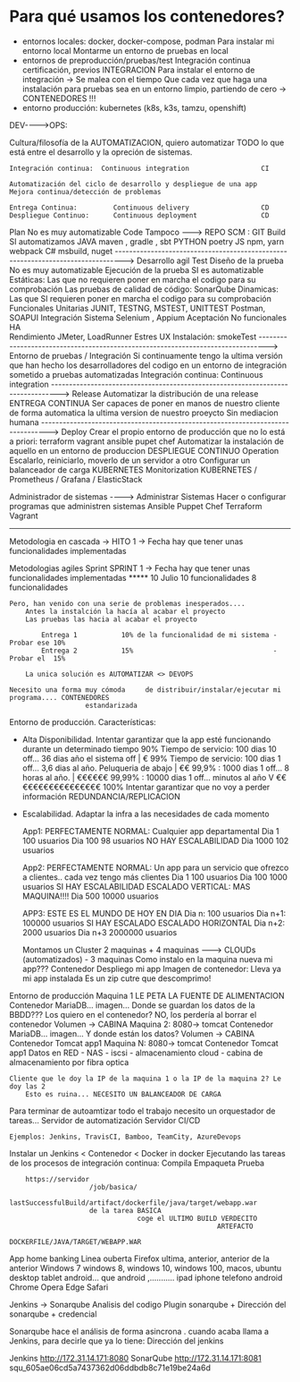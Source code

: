 # Para qué usamos los contenedores?

- entornos locales:                         docker, docker-compose, podman
        Para instalar mi entorno local
        Montarme un entorno de pruebas en local
- entornos de preproducción/pruebas/test    Integración continua
              certificación, previos
                INTEGRACION
        Para instalar el entorno de integración -> Se malea con el tiempo
            Que cada vez que haga una instalación para pruebas sea en un entorno limpio, partiendo de cero
                -> CONTENEDORES !!!
- entorno producción:                       kubernetes (k8s, k3s, tamzu, openshift)



DEV---->OPS:

Cultura/filosofía de la AUTOMATIZACION, quiero automatizar TODO lo que está 
entre el desarrollo y la opreción de sistemas.

    
    Integración continua:  Continuous integration                  CI
    
    Automatización del ciclo de desarrollo y despliegue de una app
    Mejora continua/detección de problemas
    
    Entrega Continua:         Continuous delivery                  CD
    Despliegue Continuo:      Continuous deployment                CD
    
Plan                            No es muy automatizable
Code                            Tampoco                                         ---> REPO SCM : GIT
Build                           SI automatizamos
                                    JAVA        maven , gradle , sbt
                                    PYTHON      poetry
                                    JS          npm, yarn webpack
                                    C#          msbuild, nuget
--------------------------------------------------------------------------------> Desarrollo agil
Test
    Diseño de la prueba         No es muy automatizable
    Ejecución de la prueba      SI es automatizable
        Estáticas: Las que no requieren poner en marcha el codigo para su comprobación
            Las pruebas de calidad de código: SonarQube
        Dinamicas: Las que SI requieren poner en marcha el codigo para su comprobación
            Funcionales
                Unitarias           JUNIT, TESTNG, MSTEST, UNITTEST
                                    Postman, SOAPUI
                Integración
                Sistema
                                    Selenium , Appium
                Aceptación
            No funcionales
                HA                  
                Rendimiento         JMeter, LoadRunner
                Estres
                UX
                Instalación:        smokeTest
--------------------------------------------------------------------------------> Entorno de pruebas / Integración
Si continuamente tengo la ultima versión que han hecho los desarrolladores del 
codigo en un entorno de integración sometido a pruebas automatizadas              Integración continua: Continuous integration
-------------------------------------------------------------------------------->
Release
    Automatizar la distribución de una release                                    ENTREGA CONTINUA
    Ser capaces de poner en manos de nuestro cliente de forma automatica la ultima version de nuestro proeycto
    Sin mediacion humana
-------------------------------------------------------------------------------->
Deploy
    Crear el propio entorno de producción que no lo está a priori:
        terraform
        vagrant
        ansible
        pupet
        chef
    Automatizar la instalación de aquello en un entorno de produccion             DESPLIEGUE CONTINUO
Operation
    Escalarlo, reiniciarlo, moverlo de un servidor a otro
    Configurar un balanceador de carga
        KUBERNETES
Monitorization
        KUBERNETES / Prometheus / Grafana / ElasticStack



Administrador de sistemas ----> Administrar Sistemas
                                Hacer o configurar programas que administren sistemas
            Ansible
            Puppet
            Chef
            Terraform
            Vagrant
      
--------------------------------------------------------------------------------
Metodologia en cascada -> 
    HITO 1   -> Fecha hay que tener unas funcionalidades implementadas

Metodologias agiles
    Sprint
        SPRINT 1 -> Fecha hay que tener unas funcionalidades implementadas
                    *****
                    10 Julio                 10 funcionalidades
                                              8 funcionalidades
                                              
    Pero, han venido con una serie de problemas inesperados....
        Antes la instalción la hacía al acabar el proyecto
        Las pruebas las hacia al acabar el proyecto
        
            Entrega 1           10% de la funcionalidad de mi sistema - Probar ese 10%
            Entrega 2           15%                                   - Probar el  15%
            
        La unica solución es AUTOMATIZAR <> DEVOPS
    
    Necesito una forma muy cómoda     de distribuir/instalar/ejecutar mi programa.... CONTENEDORES
                       estandarizada


Entorno de producción. Características:
-  Alta Disponibilidad.     Intentar garantizar que la app esté funcionando durante un determinado tiempo
                90% Tiempo de servicio: 100 dias 10 off... 36 dias año el sistema off           |   €
                99% Tiempo de servicio: 100 dias 1 off... 3,6 dias al año. Peluqueria de abajo  |   €€
                99,9%                 : 1000 dias 1 off... 8 horas al año.                      |   €€€€€€
                99,99%                : 10000 dias 1 off... minutos al año                      V   €€€€€€€€€€€€€€€€€
                100%
                            Intentar garantizar que no voy a perder información
        REDUNDANCIA/REPLICACION

-  Escalabilidad.           Adaptar la infra a las necesidades de cada momento
    
    App1:   PERFECTAMENTE NORMAL: Cualquier app departamental
        Dia 1       100 usuarios
        Dia 100      98 usuarios            NO HAY ESCALABILIDAD
        Dia 1000    102 usuarios

    App2:   PERFECTAMENTE NORMAL: Un app para un servicio que ofrezco a clientes.. cada vez tengo más clientes
        Dia 1       100 usuarios
        Dia 100     1000 usuarios           SI HAY ESCALABILIDAD            ESCALADO VERTICAL: MAS MAQUINA!!!!
        Dia 500     10000 usuarios 
    
    APP3:   ESTE ES EL MUNDO DE HOY EN DIA
        Dia n:      100 usuarios
        Dia n+1:    100000 usuarios         SI HAY ESCALADO                 ESCALADO HORIZONTAL
        Dia n+2:    2000 usuarios
        Dia n+3     2000000 usuarios
        
    Montamos un Cluster
                    2 maquinas
                    + 4 maquinas            ---> CLOUDs (automatizados)
                    - 3 maquinas
        Como instalo en la maquina nueva mi app??? Contenedor
        Despliego mi app                            Imagen de contenedor: Lleva ya mi app instalada
                                                    Es un zip cutre que descomprimo!
                                                    
                                                    
Entorno de producción
    Maquina 1 LE PETA LA FUENTE DE ALIMENTACION
        Contenedor MariaDB... imagen...
            Donde se guardan los datos de la BBDD??? Los quiero en el contenedor? NO, los perdería al borrar el contenedor
                Volumen -> CABINA
    Maquina 2: 8080-> tomcat
        Contenedor MariaDB... imagen...
            Y donde están los datos?
                Volumen -> CABINA
        Contenedor Tomcat app1
    Maquina N: 8080-> tomcat
        Contenedor Tomcat app1
    Datos en RED
        - NAS
        - iscsi
        - almacenamiento cloud
        - cabina de almacenamiento por fibra optica
        
        
    Cliente que le doy la IP de la maquina 1 o la IP de la maquina 2? Le doy las 2
        Esto es ruina... NECESITO UN BALANCEADOR DE CARGA
        
        
Para terminar de autoamtizar todo el trabajo necesito un orquestador de tareas...
    Servidor de automatización
    Servidor CI/CD
    
    Ejemplos: Jenkins, TravisCI, Bamboo, TeamCity, AzureDevops
    
Instalar un Jenkins < Contenedor < Docker in docker
    Ejecutando las tareas de los procesos de integración continua:
        Compila
        Empaqueta
        Prueba
        
        
        https://servidor
                        /job/basica/
                                    lastSuccessfulBuild/artifact/dockerfile/java/target/webapp.war
                        de la tarea BASICA 
                                    coge el ULTIMO BUILD VERDECITO
                                                        ARTEFACTO
                                                                DOCKERFILE/JAVA/TARGET/WEBAPP.WAR
                                                                
                                                                
App home banking
    Linea ouberta
        Firefox ultima, anterior, anterior de la anterior
            Windows 7 windows 8, windows 10, windows 100, macos, ubuntu desktop
            tablet android... que android ,...........
            ipad
            iphone
            telefono android
        Chrome
        Opera
        Edge
        Safari
        
Jenkins -> Sonarqube
    Analisis del codigo
    Plugin sonarqube + Dirección del sonarqube + credencial
    
Sonarqube hace el análisis de forma asincrona . cuando acaba llama a Jenkins, para decirle que ya lo tiene:
    Dirección del jenkins
    
Jenkins     http://172.31.14.171:8080
SonarQube   http://172.31.14.171:8081
squ_605ae06cd5a7437362d06ddbdb8c71e19be24a6d